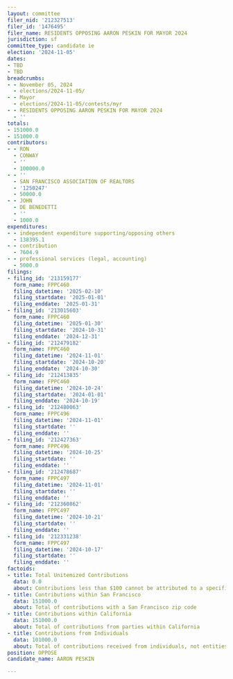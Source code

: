 ```yaml
---
layout: committee
filer_nid: '212327513'
filer_id: '1476495'
filer_name: RESIDENTS OPPOSING AARON PESKIN FOR MAYOR 2024
jurisdiction: sf
committee_type: candidate ie
election: '2024-11-05'
dates:
- TBD
- TBD
breadcrumbs:
- - November 05, 2024
  - elections/2024-11-05/
- - Mayor
  - elections/2024-11-05/contests/myr
- - RESIDENTS OPPOSING AARON PESKIN FOR MAYOR 2024
  - ''
totals:
- 151000.0
- 151000.0
contributors:
- - RON
  - CONWAY
  - ''
  - 100000.0
- - ''
  - SAN FRANCISCO ASSOCIATION OF REALTORS
  - '1250247'
  - 50000.0
- - JOHN
  - DE BENEDETTI
  - ''
  - 1000.0
expenditures:
- - independent expenditure supporting/opposing others
  - 138395.1
- - contribution
  - 7604.9
- - professional services (legal, accounting)
  - 5000.0
filings:
- filing_id: '213159177'
  form_name: FPPC460
  filing_datetime: '2025-02-10'
  filing_startdate: '2025-01-01'
  filing_enddate: '2025-01-31'
- filing_id: '213015603'
  form_name: FPPC460
  filing_datetime: '2025-01-30'
  filing_startdate: '2024-10-31'
  filing_enddate: '2024-12-31'
- filing_id: '212479182'
  form_name: FPPC460
  filing_datetime: '2024-11-01'
  filing_startdate: '2024-10-20'
  filing_enddate: '2024-10-30'
- filing_id: '212413835'
  form_name: FPPC460
  filing_datetime: '2024-10-24'
  filing_startdate: '2024-01-01'
  filing_enddate: '2024-10-19'
- filing_id: '212480063'
  form_name: FPPC496
  filing_datetime: '2024-11-01'
  filing_startdate: ''
  filing_enddate: ''
- filing_id: '212427363'
  form_name: FPPC496
  filing_datetime: '2024-10-25'
  filing_startdate: ''
  filing_enddate: ''
- filing_id: '212478687'
  form_name: FPPC497
  filing_datetime: '2024-11-01'
  filing_startdate: ''
  filing_enddate: ''
- filing_id: '212360862'
  form_name: FPPC497
  filing_datetime: '2024-10-21'
  filing_startdate: ''
  filing_enddate: ''
- filing_id: '212331238'
  form_name: FPPC497
  filing_datetime: '2024-10-17'
  filing_startdate: ''
  filing_enddate: ''
factoids:
- title: Total Unitemized Contributions
  data: 0.0
  about: Contributions less than $100 cannot be attributed to a specific individual
- title: Contributions within San Francisco
  data: 151000.0
  about: Total of contributions with a San Francisco zip code
- title: Contributions within California
  data: 151000.0
  about: Total of contributions from parties within California
- title: Contributions from Individuals
  data: 101000.0
  about: Total of contributions received from individuals, not entities
position: OPPOSE
candidate_name: AARON PESKIN

---
```


